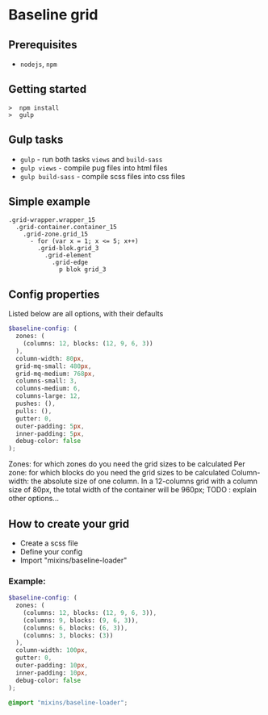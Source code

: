 # Baseline grid

## Prerequisites

* `nodejs`, `npm`

## Getting started

```
>  npm install
>  gulp
```

## Gulp tasks

* `gulp` - run both tasks `views` and `build-sass`
* `gulp views` - compile pug files into html files
* `gulp build-sass` - compile scss files into css files

## Simple example

```pug
.grid-wrapper.wrapper_15
  .grid-container.container_15
    .grid-zone.grid_15
      - for (var x = 1; x <= 5; x++)
        .grid-blok.grid_3
          .grid-element
            .grid-edge
              p blok grid_3
```

## Config properties

Listed below are all options, with their defaults

```scss
$baseline-config: (
  zones: (
    (columns: 12, blocks: (12, 9, 6, 3))
  ),
  column-width: 80px,
  grid-mq-small: 480px,
  grid-mq-medium: 768px,
  columns-small: 3,
  columns-medium: 6,
  columns-large: 12,
  pushes: (),
  pulls: (),
  gutter: 0,
  outer-padding: 5px,
  inner-padding: 5px,
  debug-color: false
);
```

Zones: for which zones do you need the grid sizes to be calculated
Per zone: for which blocks do you need the grid sizes to be calculated
Column-width: the absolute size of one column. In a 12-columns grid with a column size of 80px, the total width of the container will be 960px;
TODO : explain other options...

## How to create your grid

* Create a scss file
* Define your config
* Import "mixins/baseline-loader"

### Example:

```scss
$baseline-config: (
  zones: (
    (columns: 12, blocks: (12, 9, 6, 3)),
    (columns: 9, blocks: (9, 6, 3)),
    (columns: 6, blocks: (6, 3)),
    (columns: 3, blocks: (3))
  ),
  column-width: 100px,
  gutter: 0,
  outer-padding: 10px,
  inner-padding: 10px,
  debug-color: false
);

@import "mixins/baseline-loader";
```
